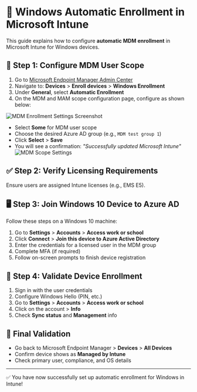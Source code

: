 
# 📘 Windows Automatic Enrollment in Microsoft Intune

This guide explains how to configure **automatic MDM enrollment** in Microsoft Intune for Windows devices.

## 🔧 Step 1: Configure MDM User Scope

1. Go to [Microsoft Endpoint Manager Admin Center](https://endpoint.microsoft.com)
2. Navigate to: **Devices** > **Enroll devices** > **Windows Enrollment**
3. Under **General**, select **Automatic Enrollment**
4. On the MDM and MAM scope configuration page, configure as shown below:

![MDM Enrollment Settings Screenshot](mdm_scope_settings.png)

- Select **Some** for MDM user scope
- Choose the desired Azure AD group (e.g., `MDM test group 1`)
- Click **Select** > **Save**
- You will see a confirmation: _"Successfully updated Microsoft Intune"_
![MDM Scope Settings](https://raw.githubusercontent.com/saiie5/My-Portifolio/main/1..png)

## ✅ Step 2: Verify Licensing Requirements

Ensure users are assigned Intune licenses (e.g., EMS E5).

## 🖥️ Step 3: Join Windows 10 Device to Azure AD

Follow these steps on a Windows 10 machine:
1. Go to **Settings** > **Accounts** > **Access work or school**
2. Click **Connect** > **Join this device to Azure Active Directory**
3. Enter the credentials for a licensed user in the MDM group
4. Complete MFA (if required)
5. Follow on-screen prompts to finish device registration

## 🔄 Step 4: Validate Device Enrollment

1. Sign in with the user credentials
2. Configure Windows Hello (PIN, etc.)
3. Go to **Settings** > **Accounts** > **Access work or school**
4. Click on the account > **Info**
5. Check **Sync status** and **Management** info

## 🎉 Final Validation

- Go back to Microsoft Endpoint Manager > **Devices** > **All Devices**
- Confirm device shows as **Managed by Intune**
- Check primary user, compliance, and OS details

---

✅ You have now successfully set up automatic enrollment for Windows in Intune!
